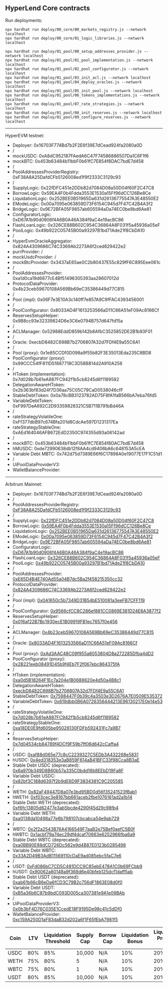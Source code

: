 ## HyperLend Core contracts

Run deployments:

```
npx hardhat run deploy/00_core/00_markets_registry.js --network localhost
npx hardhat run deploy/00_core/01_logic_libraries.js --network localhost

npx hardhat run deploy/01_pool/00_setup_addresses_provider.js --network localhost
npx hardhat run deploy/01_pool/01_pool_implementation.js --network localhost
npx hardhat run deploy/01_pool/02_pool_configurator.js --network localhost
npx hardhat run deploy/01_pool/03_init_acl.js --network localhost
npx hardhat run deploy/01_pool/04_deploy_oracles.js --network localhost
npx hardhat run deploy/01_pool/05_init_pool.js --network localhost
npx hardhat run deploy/01_pool/06_tokens_implementations.js --network localhost
npx hardhat run deploy/01_pool/07_rate_strategies.js --network localhost
npx hardhat run deploy/01_pool/08_init_reserves.js --network localhost
npx hardhat run deploy/01_pool/09_configure_reserves.js --network localhost
```

---

HyperEVM testnet:


- Deployer: 0x16703F774Bd7b2F2E6f39E7dCead924fa2080a0D
- /
- mockUSDC: 0xA8dC952187FAedA6C47F74586886507Da1C6F1f6
- mockBTC: 0x453b63484b11bbF0b61fC7E854f8DAC7bdE7d458
- /
- PoolAddressesProviderRegistry: 0xF38A8A25DafdCFb5126008ed1f9f2333C3129c93
- /
- SupplyLogic: 0x22fDFC451e2DDb82d7084D08a50D04f60F2C47C8
- BorrowLogic: 0x59EA4F0b4Fdda3553E1530a15Ff96dCC126Be8Ce
- LiquidationLogic: 0x252BEE0B51965Da631d26136775547A3E48550E2
- EModeLogic: 0x00a7095e063859D73F6154C945d7F47C42B4A3f2
- BridgeLogic: 0x9E72BFA05F9857ab605594aDa74EC0be8bd6Ae81
- ConfiguratorLogic: 0xD67A1b90d0906f4A6B0A46A384f9aC4e19acBC86
- FlashLoanLogic: 0x326CE88B602C954C36864A8F031f5a45936a05eF
- PoolLogic: 0x49b922C05745B00a93297B1bd71Ade21f8CbDA10
- /
- HyperEvmOracleAggregator: 0x824A4309686C74C3369Ab2273A6f2ced629422e2
- purrProvider: /
- mockUsdcProvider: / 
- mockBtcProvider: 0x3437aE65ae0C2b80437E55c829fF6C895Eee061c
- /
- PoolAddressesProvider: 0xa1d0ca19d6877cE4Bf51496305393aa28607012d
- ProtocolDataProvider: 0x4b23ceb59670108A569Bb69eC35386449d77C815
- /
- Pool (impl): 0x06F7e3E10A3c140ff7e857A9C9fFAC4393456001
- /
- PoolConfigurator: 0x8033AD4F1613253566aD11C66A51eF09Ac8166Cf
- ReservesSetupHelper: 0x9B8cc93e32339824D6e3C6e0794B757d647fd15a
- /
- ACLManager: 0x52988EddD859b142b8AfbC3525852DE2B1b93F01
- /
- Oracle: 0xecbD8482C698B7b2706807A32d7FDf4E9a55C6A1
- /
- Pool (proxy): 0x1e85CCDf0D098a9f55b82F3E35013Eda235C8BD8
- PoolConfigurator (proxy): 0x99CCC54fF811D51887718C3D58B814d2A910A258
- /
- HToken (implementation): 0x7d028b7b61eA887FC942f1b5cb8245d6f1189582
- DelegationAwareHToken: 0x2b363bf83d24f7D36aa75C05C79CaD0538046cfF
- StableDebtToken: 0x0a78cBB3123782AD75F8fA1faB566bA7eba76fd5
- VariableDebtToken: 0xF997DeA692C2D93359828321C5B711B791bBd46A
- /
- rateStrategyVolatileOne: 0xFf377dbB97c674Bfa201d8CdcAe597D1231317Ea
- rateStrategyStableOne: 0xAEd164046AFB672EdD2350C974355d93a06142ad
- /
- mockBTC: 0x453b63484b11bbF0b61fC7E854f8DAC7bdE7d458
- hMUSDC: 0xde72990638db12f8AA4cd9406bA6c648153A5cEA
- Variable Debt MBTC: 0x742d75d7389E66f6C17898A0e19077E17F1C51d1
- /
- UiPoolDataProviderV3: 
- WalletBalanceProvider: 

---

Arbitrum Mainnet:


- Deployer: 0x16703F774Bd7b2F2E6f39E7dCead924fa2080a0D
- /
- PoolAddressesProviderRegistry: [0xF38A8A25DafdCFb5126008ed1f9f2333C3129c93](https://arbiscan.io/address/0xF38A8A25DafdCFb5126008ed1f9f2333C3129c93)
- /
- SupplyLogic: [0x22fDFC451e2DDb82d7084D08a50D04f60F2C47C8](https://arbiscan.io/address/0x22fDFC451e2DDb82d7084D08a50D04f60F2C47C8)
- BorrowLogic: [0x59EA4F0b4Fdda3553E1530a15Ff96dCC126Be8Ce](https://arbiscan.io/address/0x59EA4F0b4Fdda3553E1530a15Ff96dCC126Be8Ce)
- LiquidationLogic: [0x252BEE0B51965Da631d26136775547A3E48550E2](https://arbiscan.io/address/0x252BEE0B51965Da631d26136775547A3E48550E2)
- EModeLogic: [0x00a7095e063859D73F6154C945d7F47C42B4A3f2](https://arbiscan.io/address/0x00a7095e063859D73F6154C945d7F47C42B4A3f2)
- BridgeLogic: [0x9E72BFA05F9857ab605594aDa74EC0be8bd6Ae81](https://arbiscan.io/address/0x9E72BFA05F9857ab605594aDa74EC0be8bd6Ae81)
- ConfiguratorLogic: [0xD67A1b90d0906f4A6B0A46A384f9aC4e19acBC86](https://arbiscan.io/address/0xD67A1b90d0906f4A6B0A46A384f9aC4e19acBC86)
- FlashLoanLogic: [0x326CE88B602C954C36864A8F031f5a45936a05eF](https://arbiscan.io/address/0x326CE88B602C954C36864A8F031f5a45936a05eF)
- PoolLogic: [0x49b922C05745B00a93297B1bd71Ade21f8CbDA10](https://arbiscan.io/address/0x49b922C05745B00a93297B1bd71Ade21f8CbDA10)
- /
- PoolAddressesProvider: [0xE65D4B4E740Ad55a04B7dc5Ba2f458215350cc32](https://arbiscan.io/address/0xE65D4B4E740Ad55a04B7dc5Ba2f458215350cc32)
- ProtocolDataProvider: [0x824A4309686C74C3369Ab2273A6f2ced629422e2](https://arbiscan.io/address/0x824A4309686C74C3369Ab2273A6f2ced629422e2)
- /
- Pool (impl): [0x0A1650c5b7349D31B54bE510081a3eeFB7CFF119](https://arbiscan.io/address/0x0A1650c5b7349D31B54bE510081a3eeFB7CFF119)
- /
- PoolConfigurator: [0x9566cfCC8C286ef881CC0869E381D24E8A3877f2](https://arbiscan.io/address/0x9566cfCC8C286ef881CC0869E381D24E8A3877f2)
- ReservesSetupHelper: [0x016af22B7Bc1930ecE1B09919FB1ec7657f0e456](https://arbiscan.io/address/0x016af22B7Bc1930ecE1B09919FB1ec7657f0e456)
- /
- ACLManager: [0x4b23ceb59670108A569Bb69eC35386449d77C815](https://arbiscan.io/address/0x4b23ceb59670108A569Bb69eC35386449d77C815)
- /
- Oracle: [0x8033AD4F1613253566aD11C66A51eF09Ac8166Cf](https://arbiscan.io/address/0x8033AD4F1613253566aD11C66A51eF09Ac8166Cf)
- /
- Pool (proxy): [0xAd3AAC48C09f955a8053804D8a272285Dfba4dD2](https://arbiscan.io/address/0xAd3AAC48C09f955a8053804D8a272285Dfba4dD2)
- PoolConfigurator (proxy): [0x2B221eeb08491D45b9f4Eb7F2f067ebc864375fA](https://arbiscan.io/address/0x2B221eeb08491D45b9f4Eb7F2f067ebc864375fA)
- /
- HToken (implementation): [0xa0d5B18264F1Ec7a204e1B0688620e4d50a4B8c1](https://arbiscan.io/address/0xa0d5B18264F1Ec7a204e1B0688620e4d50a4B8c1)
- DelegationAwareHToken: [0xecbD8482C698B7b2706807A32d7FDf4E9a55C6A1](https://arbiscan.io/address/0xecbD8482C698B7b2706807A32d7FDf4E9a55C6A1)
- StableDebtToken: [0x7598447F0b39c4a3503e3D2676A7E0509E535372](https://arbiscan.io/address/0x7598447F0b39c4a3503e3D2676A7E0509E535372)
- VariableDebtToken: [0x619dbb0B6A0726356444213E96130217E0e14e53](https://arbiscan.io/address/0x619dbb0B6A0726356444213E96130217E0e14e53)
- /
- rateStrategyVolatileOne: [0x7d028b7b61eA887FC942f1b5cb8245d6f1189582](https://arbiscan.io/address/0x7d028b7b61eA887FC942f1b5cb8245d6f1189582)
- rateStrategyStableOne: [0xa18DE0E9fd605be95026130FDFb592431Fc7a9B7](https://arbiscan.io/address/0xa18de0e9fd605be95026130fdfb592431fc7a9b7)
- /
- ReservesSetupHelper: [0x7d04534cb84789f4DCf9F59b7ff06d642cCaffa4](https://arbiscan.io/address/0x7d04534cb84789f4DCf9F59b7ff06d642cCaffa4)
- /
- USDC: [0xaf88d065e77c8cC2239327C5EDb3A432268e5831](https://arbiscan.io/address/0xaf88d065e77c8cC2239327C5EDb3A432268e5831)
- hUSDC: [0x4ed318353e3aB859F614aB41BFC33f98Cca8B3aE](https://arbiscan.io/address/0x4ed318353e3ab859f614ab41bfc33f98cca8b3ae)
- Stable Debt USDC (deprecated): [0x6a970b349D8B60b57a335C0bdd16b8EEbD19Fa8F](https://arbiscan.io/address/0x6a970b349D8B60b57a335C0bdd16b8EEbD19Fa8F)
- Variable Debt USDC: [0x82bf3C188d6397f2b9dE6D9F3834381C9C205585](https://arbiscan.io/address/0x82bf3C188d6397f2b9dE6D9F3834381C9C205585)
- /
- WETH: [0x82aF49447D8a07e3bd95BD0d56f35241523fBab1](https://arbiscan.io/address/0x82aF49447D8a07e3bd95BD0d56f35241523fBab1)
- hWETH: [0xf03cec3e8167bb661aceb2fbe1076161ad2a1b14](https://arbiscan.io/address/0xf03cec3e8167bb661aceb2fbe1076161ad2a1b14)
- Stable Debt WETH (deprecated): [0xf6fc13805d62477e3ab5bcde4290f45d29c98fb4](https://arbiscan.io/address/0xf6fc13805d62477e3ab5bcde4290f45d29c98fb4)
- Variable Debt WETH: [0xa0138da10498a77e6b798107cbcabca54e9ab729](https://arbiscan.io/address/0xa0138da10498a77e6b798107cbcabca54e9ab729)
- /
- WBTC: [0x2f2a2543B76A4166549F7aaB2e75Bef0aefC5B0f](https://arbiscan.io/address/0x2f2a2543B76A4166549F7aaB2e75Bef0aefC5B0f)
- hWBTC: [0x1acbf79a74ec29df4dcaf70663e6252966fba6a9](https://arbiscan.io/address/0x1acbf79a74ec29df4dcaf70663e6252966fba6a9)
- Stable Debt WBTC (deprecated): [0xa0BB90E88dCD726Dc562e9d4B87E0123b0285498](https://arbiscan.io/address/0xa0BB90E88dCD726Dc562e9d4B87E0123b0285498)
- Variable Debt WBTC: [0x33A2D49B3AdB11569110cDaE9ad085ebc5faC7e6](https://arbiscan.io/address/0x33A2D49B3AdB11569110cDaE9ad085ebc5faC7e6)
- /
- USDT: [0xFd086bC7CD5C481DCC9C85ebE478A1C0b69FCbb9](https://arbiscan.io/address/0xFd086bC7CD5C481DCC9C85ebE478A1C0b69FCbb9)
- hUSDT: [0x90062a80148a9f368d6e40bfeb125dcf1daff5ab](https://arbiscan.io/address/0x90062a80148a9f368d6e40bfeb125dcf1daff5ab)
- Stable Debt USDT (deprecated): [0xab61b66cB6eDa6fCD3C79B2c756dF1863E08d0f0](https://arbiscan.io/address/0xab61b66cB6eDa6fCD3C79B2c756dF1863E08d0f0)
- Variable Debt USDT: [0xB5a36b6C87b9bdC093D005ca307381e9A1e09BAb](https://arbiscan.io/address/0xB5a36b6C87b9bdC093D005ca307381e9A1e09BAb)
- /
- UiPoolDataProviderV3: [0x0b3bF4D76C035E1CcedE18F9195De98c41c5dDf0](https://arbiscan.io/address/0x0b3bF4D76C035E1CcedE18F9195De98c41c5dDf0)
- WalletBalanceProvider: [0xc159A250D1aF83daB32d202a6f1F65fEbA7981f5](https://arbiscan.io/address/0xc159A250D1aF83daB32d202a6f1F65fEbA7981f5)


| Coin    | LTV | Liquidation Threshold | Supply Cap | Borrow Cap | Liquidation Bonus | Liquidation Protocol Fee | Reserve Factor |
| -------- | ------- | ------- | ------- | ------- | ------- | ------- | ------- |
| USDC | 80%  | 85% | 10,000  | N/A | 10% | 20% | 20%
| WETH | 75%  | 80% | 5       | N/A | 10% | 20% | 20%
| WBTC | 75%  | 80% | 1       | N/A | 10% | 20% | 20%
| USDT | 80%  | 85% | 10,000  | N/A | 10% | 20% | 20%
